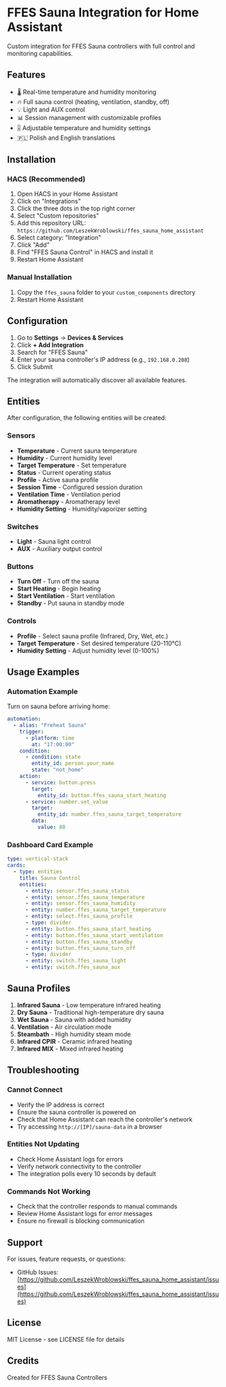 # FFES Sauna Integration for Home Assistant

Custom integration for FFES Sauna controllers with full control and monitoring capabilities.

## Features

- 🌡️ Real-time temperature and humidity monitoring
- 🔥 Full sauna control (heating, ventilation, standby, off)
- 💡 Light and AUX control
- 📊 Session management with customizable profiles
- 🎚️ Adjustable temperature and humidity settings
- 🇵🇱 Polish and English translations

## Installation

### HACS (Recommended)

1. Open HACS in your Home Assistant
2. Click on "Integrations"
3. Click the three dots in the top right corner
4. Select "Custom repositories"
5. Add this repository URL: `https://github.com/LeszekWroblowski/ffes_sauna_home_assistant`
6. Select category: "Integration"
7. Click "Add"
8. Find "FFES Sauna Control" in HACS and install it
9. Restart Home Assistant

### Manual Installation

1. Copy the `ffes_sauna` folder to your `custom_components` directory
2. Restart Home Assistant

## Configuration

1. Go to **Settings** → **Devices & Services**
2. Click **+ Add Integration**
3. Search for "FFES Sauna"
4. Enter your sauna controller's IP address (e.g., `192.168.0.208`)
5. Click Submit

The integration will automatically discover all available features.

## Entities

After configuration, the following entities will be created:

### Sensors
- **Temperature** - Current sauna temperature
- **Humidity** - Current humidity level
- **Target Temperature** - Set temperature
- **Status** - Current operating status
- **Profile** - Active sauna profile
- **Session Time** - Configured session duration
- **Ventilation Time** - Ventilation period
- **Aromatherapy** - Aromatherapy level
- **Humidity Setting** - Humidity/vaporizer setting

### Switches
- **Light** - Sauna light control
- **AUX** - Auxiliary output control

### Buttons
- **Turn Off** - Turn off the sauna
- **Start Heating** - Begin heating
- **Start Ventilation** - Start ventilation
- **Standby** - Put sauna in standby mode

### Controls
- **Profile** - Select sauna profile (Infrared, Dry, Wet, etc.)
- **Target Temperature** - Set desired temperature (20-110°C)
- **Humidity Setting** - Adjust humidity level (0-100%)

## Usage Examples

### Automation Example

Turn on sauna before arriving home:

```yaml
automation:
  - alias: "Preheat Sauna"
    trigger:
      - platform: time
        at: "17:00:00"
    condition:
      - condition: state
        entity_id: person.your_name
        state: "not_home"
    action:
      - service: button.press
        target:
          entity_id: button.ffes_sauna_start_heating
      - service: number.set_value
        target:
          entity_id: number.ffes_sauna_target_temperature
        data:
          value: 80
```

### Dashboard Card Example

```yaml
type: vertical-stack
cards:
  - type: entities
    title: Sauna Control
    entities:
      - entity: sensor.ffes_sauna_status
      - entity: sensor.ffes_sauna_temperature
      - entity: sensor.ffes_sauna_humidity
      - entity: number.ffes_sauna_target_temperature
      - entity: select.ffes_sauna_profile
      - type: divider
      - entity: button.ffes_sauna_start_heating
      - entity: button.ffes_sauna_start_ventilation
      - entity: button.ffes_sauna_standby
      - entity: button.ffes_sauna_turn_off
      - type: divider
      - entity: switch.ffes_sauna_light
      - entity: switch.ffes_sauna_aux
```

## Sauna Profiles

1. **Infrared Sauna** - Low temperature infrared heating
2. **Dry Sauna** - Traditional high-temperature dry sauna
3. **Wet Sauna** - Sauna with added humidity
4. **Ventilation** - Air circulation mode
5. **Steambath** - High humidity steam mode
6. **Infrared CPIR** - Ceramic infrared heating
7. **Infrared MIX** - Mixed infrared heating

## Troubleshooting

### Cannot Connect
- Verify the IP address is correct
- Ensure the sauna controller is powered on
- Check that Home Assistant can reach the controller's network
- Try accessing `http://[IP]/sauna-data` in a browser

### Entities Not Updating
- Check Home Assistant logs for errors
- Verify network connectivity to the controller
- The integration polls every 10 seconds by default

### Commands Not Working
- Check that the controller responds to manual commands
- Review Home Assistant logs for error messages
- Ensure no firewall is blocking communication

## Support

For issues, feature requests, or questions:
- GitHub Issues: [https://github.com/LeszekWroblowski/ffes_sauna_home_assistant/issues](https://github.com/LeszekWroblowski/ffes_sauna_home_assistant/issues)

## License

MIT License - see LICENSE file for details

## Credits

Created for FFES Sauna Controllers
